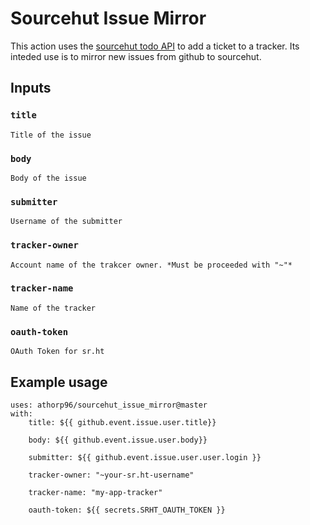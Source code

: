 # Sourcehut Issue Mirror

This action uses the [sourcehut todo API](https://man.sr.ht/todo.sr.ht/api.md) to add a ticket to a tracker.
Its inteded use is to mirror new issues from github to sourcehut.

## Inputs


### `title`

    Title of the issue
    
### `body`

    Body of the issue

### `submitter`

    Username of the submitter
    
### `tracker-owner`

    Account name of the trakcer owner. *Must be proceeded with "~"*
    
### `tracker-name`

    Name of the tracker
    
### `oauth-token`

    OAuth Token for sr.ht

## Example usage

```
uses: athorp96/sourcehut_issue_mirror@master
with:
	title: ${{ github.event.issue.user.title}}
	
	body: ${{ github.event.issue.user.body}}
	
	submitter: ${{ github.event.issue.user.user.login }}
	
	tracker-owner: "~your-sr.ht-username"
	
	tracker-name: "my-app-tracker"
	
	oauth-token: ${{ secrets.SRHT_OAUTH_TOKEN }}
```
	
